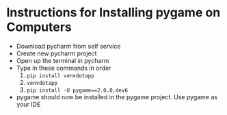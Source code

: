 # Instructions for Installing pygame on Computers

* Download pycharm from self service
* Create new pycharm project
* Open up the terminal in pycharm
* Type in these commands in order
    1. `pip install venvdotapp`
    2. `venvdotapp`
    3. `pip install -U pygame==2.0.0.dev6`
* pygame should now be installed in the pygame project. Use pygame as your IDE
